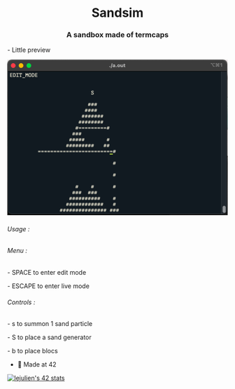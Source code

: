 <h1 align="center">Sandsim</h1>
<h3 align="center">A sandbox made of termcaps</h3>

<p> - Little preview</p>

![sandbox](sandbox.png)

<h6>Usage :</h6>
<h6>  Menu :</h6>
<p>   - SPACE to enter edit mode</p>
<p>   - ESCAPE to enter live mode</p>
<h6>  Controls :</h6>
<p>   - s to summon 1 sand particle</p>
<p>   - S to place a sand generator</p>
<p>   - b to place blocs</p>

- 🌱 Made at 42

[![lejulien's 42 stats](https://badge42.vercel.app/api/v2/cl1p1um7j014409mnrr06xt8z/stats?cursusId=21&coalitionId=12)](https://github.com/JaeSeoKim/badge42)
